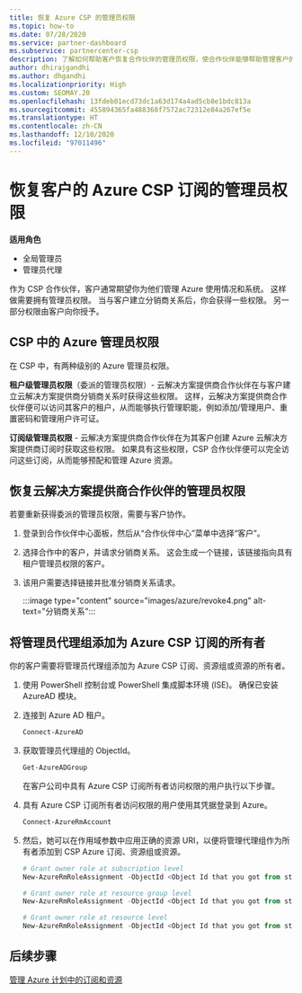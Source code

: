 ```yaml
---
title: 恢复 Azure CSP 的管理员权限
ms.topic: how-to
ms.date: 07/28/2020
ms.service: partner-dashboard
ms.subservice: partnercenter-csp
description: 了解如何帮助客户恢复合作伙伴的管理员权限，使合作伙伴能够帮助管理客户的 Azure CSP 订阅。
author: dhirajgandhi
ms.author: dhgandhi
ms.localizationpriority: High
ms.custom: SEOMAY.20
ms.openlocfilehash: 13fdeb01ecd73dc1a63d174a4ad5cb8e1bdc813a
ms.sourcegitcommit: 455894365fa488368f7572ac72312e84a267ef5e
ms.translationtype: HT
ms.contentlocale: zh-CN
ms.lasthandoff: 12/10/2020
ms.locfileid: "97011496"
---
```

# <a name="reinstate-admin-privileges-for-a-customers-azure-csp-subscriptions"></a>恢复客户的 Azure CSP 订阅的管理员权限  

**适用角色**

- 全局管理员
- 管理员代理

作为 CSP 合作伙伴，客户通常期望你为他们管理 Azure 使用情况和系统。 这样做需要拥有管理员权限。 当与客户建立分销商关系后，你会获得一些权限。 另一部分权限由客户向你授予。

## <a name="admin-privileges-for-azure-in-csp"></a>CSP 中的 Azure 管理员权限

在 CSP 中，有两种级别的 Azure 管理员权限。

**租户级管理员权限**（委派的管理员权限）- 云解决方案提供商合作伙伴在与客户建立云解决方案提供商分销商关系时获得这些权限。 这样，云解决方案提供商合作伙伴便可以访问其客户的租户，从而能够执行管理职能，例如添加/管理用户、重置密码和管理用户许可证。

**订阅级管理员权限** - 云解决方案提供商合作伙伴在为其客户创建 Azure 云解决方案提供商订阅时获取这些权限。 如果具有这些权限，CSP 合作伙伴便可以完全访问这些订阅，从而能够预配和管理 Azure 资源。

## <a name="reinstate-csp-partners-admin-privileges"></a>恢复云解决方案提供商合作伙伴的管理员权限

若要重新获得委派的管理员权限，需要与客户协作。

1. 登录到合作伙伴中心面板，然后从“合作伙伴中心”菜单中选择“客户”。

2. 选择合作中的客户，并请求分销商关系。 这会生成一个链接，该链接指向具有租户管理员权限的客户。

3. 该用户需要选择链接并批准分销商关系请求。

   :::image type="content" source="images/azure/revoke4.png" alt-text="分销商关系":::

## <a name="adding-the-admin-agents-group-as-an-owner-for-the-azure-csp-subscription"></a>将管理员代理组添加为 Azure CSP 订阅的所有者

你的客户需要将管理员代理组添加为 Azure CSP 订阅、资源组或资源的所有者。 

1. 使用 PowerShell 控制台或 PowerShell 集成脚本环境 (ISE)。 确保已安装 AzureAD 模块。

2. 连接到 Azure AD 租户。

   ```powershell
   Connect-AzureAD
   ```

3. 获取管理员代理组的 ObjectId。

   ```powershell
   Get-AzureADGroup
   ```
   在客户公司中具有 Azure CSP 订阅所有者访问权限的用户执行以下步骤。

4. 具有 Azure CSP 订阅所有者访问权限的用户使用其凭据登录到 Azure。

   ```powershell
   Connect-AzureRmAccount
   ```

5. 然后，她可以在作用域参数中应用正确的资源 URI，以便将管理代理组作为所有者添加到 CSP Azure 订阅、资源组或资源。 

    ```powershell
    # Grant owner role at subscription level
    New-AzureRmRoleAssignment -ObjectId <Object Id that you got from step 3> -RoleDefinitionName Owner -Scope "/subscriptions/<SubscriptionId of CSP subscription>"

    # Grant owner role at resource group level
    New-AzureRmRoleAssignment -ObjectId <Object Id that you got from step 3> -RoleDefinitionName Owner -Scope "/subscriptions/<SubscriptionId of CSP subscription>/resourceGroups/<Resource group name>"

    # Grant owner role at resource level
    New-AzureRmRoleAssignment -ObjectId <Object Id that you got from step 3> -RoleDefinitionName Owner -Scope "<Resource Uri>"
    ```

## <a name="next-steps"></a>后续步骤

[管理 Azure 计划中的订阅和资源](azure-plan-manage.md)
